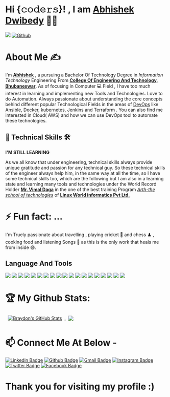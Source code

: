 # Hi {𝚌𝚘𝚍𝚎𝚛𝚜}! , I am [Abhishek Dwibedy](https://www.linkedin.com/in/abhishekdwibedy/) 👨‍🎓 

 ![](https://visitor-badge.laobi.icu/badge?page_id=abhishekdwibedy-2002.abhishekdwibedy-2002)         [![Github](https://img.shields.io/github/followers/abhishekdwibedy-2002?label=Follow&style=social)](https://github.com/abhishekdwibedy-2002)

# About Me ✍
I'm **[Abhishek](https://www.linkedin.com/in/abhishekdwibedy/)** , a pursuing a Bachelor Of Technology Degree in *Information Technology* Engineering From **[College Of Engineering And Technology, Bhubaneswar](https://www.cet.edu.in/)**. As of focusing in Computer 💻 Field  , I have too much interest in learning and implementing new Tools and Technologies. Love to do Automation. Always passionate about understanding the core concepts behind different popular Technological Fields in the areas of [DevOps](https://en.wikipedia.org/wiki/DevOps#:~:text=DevOps%20is%20a%20set%20of,delivery%20with%20high%20software%20quality.) like Ansible, Docker, kubernetes, Jenkins and Terraform . You can also find me interested in Cloud( AWS) and how we can use DevOps tool to automate these technologies.

## 🌱 Technical Skills 🛠
**I'M STILL LEARNING**  

As we all know that under engineering, technical skills always provide unique gratitude and passion for any technical guy. So these technical skills of the engineer always help him, in the same way at all the time, so I have some technical skills too, which are the following but I am also in a learning state and learning many tools and technologies under the World Record Holder [**Mr. Vimal Daga**](https://www.linkedin.com/in/vimaldaga/) in the one of the best training Program [*Arth-the school of technologies*](https://www.linkedin.com/company/rightarth/) of [**Linux World informatics Pvt Ltd.**](https://www.linkedin.com/company/linuxworld-informatics-pvt-ltd/mycompany/)


# ⚡ Fun fact: ...
I'm Truely passionate about travelling , playing cricket 🏏 and chess ♟️ , cooking food and listening Songs 🎵 as this is the only work that heals me from inside 😄.

## Language And Tools
![](https://img.shields.io/badge/Code-C-informational?style=flat&logo=c&logoColor=white&color=4AB197)
![](https://img.shields.io/badge/Code-Python-informational?style=flat&logo=python&logoColor=white&color=4AB197)
![](https://img.shields.io/badge/Code-PythonFlask-informational?style=flat&logo=pythonflask&logoColor=white&color=4AB197)
![](https://img.shields.io/badge/Code-JavaScript-informational?style=flat&logo=JavaScript&logoColor=white&color=4AB197)
![](https://img.shields.io/badge/Code-Java-informational?style=flat&logo=Java&logoColor=white&color=4AB197)
![](https://img.shields.io/badge/Code-VisualStudioCode-informational?style=flat&logo=VisulalStudioCode&logoColor=white&color=4AB197)
![](https://img.shields.io/badge/Code-Docker-informational?style=flat&logo=docker&logoColor=white&color=4AB197)
![](https://img.shields.io/badge/Code-Linux-informational?style=flat&logo=linux&logoColor=white&color=4AB197)
![](https://img.shields.io/badge/Code-AmazonAWS-informational?style=flat&logo=amazonaws&logoColor=white&color=4AB197)
![](https://img.shields.io/badge/Code-MongoDB-informational?style=flat&logo=MongoDB&logoColor=white&color=4AB197)
![](https://img.shields.io/badge/Code-MySQL-informational?style=flat&logo=MySQL&logoColor=white&color=4AB197)
![](https://img.shields.io/badge/Code-GitHub-informational?style=flat&logo=github&logoColor=white&color=4AB197)
![](https://img.shields.io/badge/Code-GitLab-informational?style=flat&logo=gitlab&logoColor=white&color=4AB197)
![](https://img.shields.io/badge/Code-PHP-informational?style=flat&logo=php&logoColor=white&color=4AB197)
![](https://img.shields.io/badge/Code-Jenkins-informational?style=flat&logo=jenkins&logoColor=white&color=4AB197)
![](https://img.shields.io/badge/Code-Ansible-informational?style=flat&logo=ansible&logoColor=white&color=4AB197)
![](https://img.shields.io/badge/Code-Kubernetes-informational?style=flat&logo=kubernetes&logoColor=white&color=4AB197)
![](https://img.shields.io/badge/Code-Redhat-informational?style=flat&logo=redhat&logoColor=white&color=4AB197)
![](https://img.shields.io/badge/Code-JupyterNotebook-informational?style=flat&logo=jupyternotebook&logoColor=white&color=4AB197)

# 🏆 My Github Stats:

<a href="https://github.com/abhishekdwibedy-2002">
  <img align="center" style="margin:0.5rem" src="https://github-readme-stats.vercel.app/api?username=abhishekdwibedy-2002&theme=chartreuse-dark&show_icons=true" alt="Braydon's GitHub Stats" />
</a>

<a href="https://github.com/abhishekdwibedy-2002">
  <img align="center" style="margin:0.5rem" src="https://github-readme-stats.vercel.app/api/top-langs/?username=abhishekdwibedy-2002&theme=chartreuse-dark&layout=compact&hide=html" />
</a>


 # 📫 Connect Me At Below - 

 [![Linkedin Badge](https://img.shields.io/badge/LinkedIn-Profile-informational?style=flat&logo=linkedin&logoColor=white&color=0D76A8)](https://www.linkedin.com/in/abhishekdwibedy/)  [![Github Badge](https://img.shields.io/badge/Github-Profile-informational?style=flat&logo=github&logoColor=white&color=0D76A8yellowgreen)](https://github.com/abhishekdwibedy-2002) [![Gmail Badge](https://img.shields.io/badge/Gmail-Profile-informational?style=flat&logo=gmail&logocolor=white&color=0D76A8)](mailto:dwibedyabhishek1@gmail.com) [![Instagram Badge](https://img.shields.io/badge/Instagram-Profile-informational?style=flat&logo=instagram&logoColor=white&color=0D76A8brightgreen)](https://www.instagram.com/abhishek_dwibedy/) [![Twitter Badge](https://img.shields.io/badge/Twitter-Profile-informational?style=flat&logo=twitter&logoColor=white&color=1CA2F1)](https://twitter.com/AbhishekDwibedy)  [![Facebook Badge](https://img.shields.io/badge/Facebook-Profile-informational?style=flat&logo=facebook&logoColor=white&color=0D76A8)](https://www.facebook.com/AbhishekDwibedy.2002)
 
 
 
 # Thank you for visiting my profile :)

